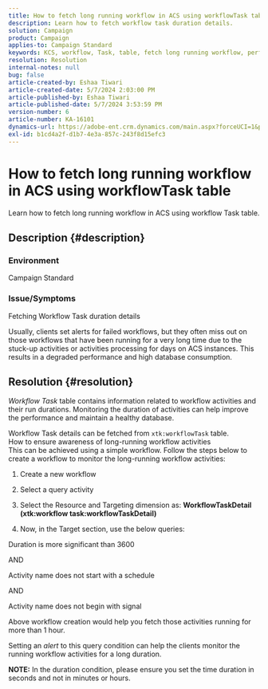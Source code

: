 ```yaml
---
title: How to fetch long running workflow in ACS using workflowTask table
description: Learn how to fetch workflow task duration details.
solution: Campaign
product: Campaign
applies-to: Campaign Standard
keywords: KCS, workflow, Task, table, fetch long running workflow, performance, ACS
resolution: Resolution
internal-notes: null
bug: false
article-created-by: Eshaa Tiwari
article-created-date: 5/7/2024 2:03:00 PM
article-published-by: Eshaa Tiwari
article-published-date: 5/7/2024 3:53:59 PM
version-number: 6
article-number: KA-16101
dynamics-url: https://adobe-ent.crm.dynamics.com/main.aspx?forceUCI=1&pagetype=entityrecord&etn=knowledgearticle&id=015f247f-7a0c-ef11-9f8a-6045bd006793
exl-id: b1cd4a2f-d1b7-4e3a-857c-243f8d15efc3
---
```

# How to fetch long running workflow in ACS using workflowTask table


Learn how to fetch long running workflow in ACS using workflow Task table.

## Description {#description}


### <b>Environment</b>

Campaign Standard

### <b>Issue/Symptoms</b>

Fetching Workflow Task duration details

Usually, clients set alerts for failed workflows, but they often miss out on those workflows that have been running for a very long time due to the stuck-up activities or activities processing for days on ACS instances. This results in a degraded performance and high database consumption.


## Resolution {#resolution}


*Workflow Task* table contains information related to workflow activities and their run durations. Monitoring the duration of activities can help improve the performance and maintain a healthy database.

Workflow Task details can be fetched from `xtk:workflowTask` table.
<br>How to ensure awareness of long-running workflow activities<br>
This can be achieved using a simple workflow. Follow the steps below to create a workflow to monitor the long-running workflow activities:

1. Create a new workflow

2. Select a query activity

3. Select the Resource and Targeting dimension as: <b>WorkflowTaskDetail</b> <b>(xtk:workflow task:workflowTaskDetail)</b>

4. Now, in the Target section, use the below queries:

Duration is more significant than 3600

AND

Activity name does not start with a schedule

AND

Activity name does not begin with signal



Above workflow creation would help you fetch those activities running for more than 1 hour.

Setting an *alert* to this query condition can help the clients monitor the running workflow activities for a long duration.

<b>NOTE:</b> In the duration condition, please ensure you set the time duration in seconds and not in minutes or hours.
